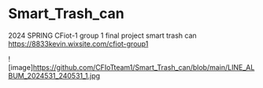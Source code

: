 # Smart_Trash_can
2024 SPRING CFiot-1 group 1 final project smart trash can
https://8833kevin.wixsite.com/cfiot-group1

![image]https://github.com/CFIoTteam1/Smart_Trash_can/blob/main/LINE_ALBUM_2024531_240531_1.jpg


